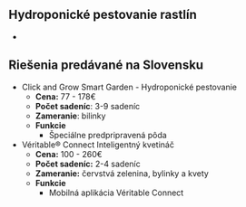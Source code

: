 ## Hydroponické pestovanie rastlín
- 

## Riešenia predávané na Slovensku
- Click and Grow Smart Garden - Hydroponické pestovanie
	- **Cena:** 77 - 178€
	- **Počet sadeníc**: 3-9 sadeníc
	- **Zameranie**: bilinky
	- **Funkcie**
		- Špeciálne predpripravená pôda
- Véritable® Connect Inteligentný kvetináč
	- **Cena:** 100 - 260€
	- **Počet sadeníc:** 2-4 sadeníc
	- **Zameranie:** červstvá zelenina, bylinky a kvety
	- **Funkcie**
		- Mobilná aplikácia Véritable Connect